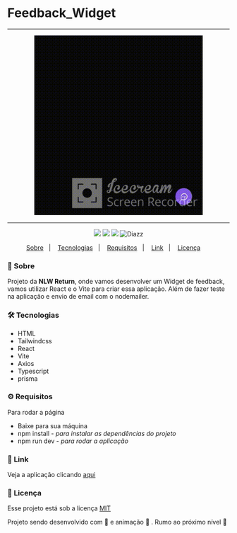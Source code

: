 # Feedback_Widget
 
 ***

<p align="center">
    <img src="https://github.com/wevdiaz/Feedback_Widget/blob/main/web/src/assets/widgetFeedback.gif">
</p>

***

 <p align="center">  
      <a>
          <img src="https://img.shields.io/github/repo-size/wevdiaz/Feedback_Widget?color=%236D214F">        
      </a>  
      <a>
          <img src="https://img.shields.io/github/license/wevdiaz/Feedback_Widget?color=%236D214F">        
      </a>      
      <a>
          <img src="https://img.shields.io/github/languages/count/wevdiaz/Feedback_Widget?color=%236D214F">       
      </a>      
      <a>          
          <img alt="Diazz" src="https://img.shields.io/badge/made%20by-Diazz-Feedback_Widget?color=%236D214F"> 
      </a>      
  </p> 

<p align="center">
    <a href="#speech_balloon-sobre">Sobre</a>&nbsp;&nbsp;&nbsp;|&nbsp;&nbsp;&nbsp;
    <a href="#hammer_and_wrench-tecnologias">Tecnologias</a>&nbsp;&nbsp;&nbsp;|&nbsp;&nbsp;&nbsp;
    <a href="#gear-requisitos">Requisitos</a>&nbsp;&nbsp;&nbsp;|&nbsp;&nbsp;&nbsp;
    <a href="#link-link">Link</a>&nbsp;&nbsp;&nbsp;|&nbsp;&nbsp;&nbsp;
    <a href="#scroll-licença">Licença</a>&nbsp;&nbsp;&nbsp;&nbsp;&nbsp;&nbsp;    
</p>

### :speech_balloon: Sobre
Projeto da **NLW Return**, onde vamos desenvolver um Widget de feedback, vamos utilizar React e o Vite para criar essa aplicação. Além de fazer teste na aplicação e envio de email com o nodemailer.
 
 ### :hammer_and_wrench: Tecnologias
 
 * HTML
 * Tailwindcss
 * React
 * Vite
 * Axios
 * Typescript
 * prisma

### :gear: Requisitos

Para rodar a página

* Baixe para sua máquina
* npm install - *para instalar as dependências do projeto*
* npm run dev - *para rodar a aplicação*

### :link: Link
Veja a aplicação clicando [aqui](https://feedback-widget-rouge.vercel.app)

### :scroll: Licença

Esse projeto está sob a licença [MIT](https://github.com/wevdiaz/Feedback_Widget/blob/main/LICENSE)

Projeto sendo desenvolvido com :blue_heart: e animação  :star_struck: . Rumo ao próximo nível :rocket:
